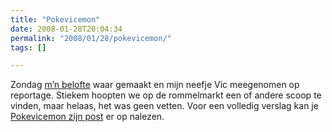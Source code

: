 ```yaml
---
title: "Pokevicemon"
date: 2008-01-28T20:04:34
permalink: "2008/01/28/pokevicemon/"
tags: []

---
```

Zondag [m’n belofte](http://pokevicemon.wordpress.com/2008/01/20/tijdschrift-1-is-af/#comments "http://pokevicemon.wordpress.com/2008/01/20/tijdschrift-1-is-af/#comments") waar gemaakt en mijn neefje Vic meegenomen op reportage. Stiekem hoopten we op de rommelmarkt een of andere scoop te vinden, maar helaas, het was geen vetten. Voor een volledig verslag kan je [Pokevicemon zijn post](http://pokevicemon.wordpress.com/2008/01/27/naar-de-rommel-mart-met-simon/ "http://pokevicemon.wordpress.com/2008/01/27/naar-de-rommel-mart-met-simon/") er op nalezen.
